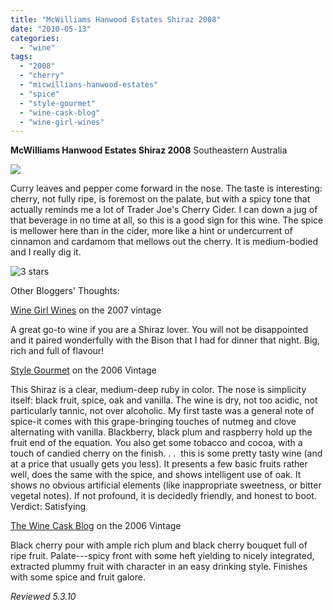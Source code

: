 ```yaml
---
title: "McWilliams Hanwood Estates Shiraz 2008"
date: "2010-05-13"
categories:
  - "wine"
tags:
  - "2008"
  - "cherry"
  - "micwillians-hanwood-estates"
  - "spice"
  - "style-gourmet"
  - "wine-cask-blog"
  - "wine-girl-wines"
---
```


**McWilliams Hanwood Estates Shiraz 2008** Southeastern Australia

![](http://www.rebeccagomezfarrell.com/gourmez/photos/mcwilliamsshiraz.jpg)

Curry leaves and pepper come forward in the nose. The taste is interesting: cherry, not fully ripe, is foremost on the palate, but with a spicy tone that actually reminds me a lot of Trader Joe's Cherry Cider. I can down a jug of that beverage in no time at all, so this is a good sign for this wine. The spice is mellower here than in the cider, more like a hint or undercurrent of cinnamon and cardamom that mellows out the cherry. It is medium-bodied and I really dig it.




<div class="caption">

![3 stars](http://www.rebeccagomezfarrell.com/wp-content/uploads/2009/02/rating_avocado1.gif "rating_avocado1")</div>
  Other Bloggers' Thoughts:

[Wine Girl Wines](http://wgwines.com/dinner-with-wine-maker-phil-ryan-of-mcwilliams-winery) on the 2007 vintage

A great go-to wine if you are a Shiraz lover. You will not be disappointed and it paired wonderfully with the Bison that I had for dinner that night. Big, rich and full of flavour!

[Style Gourmet](http://www.stylegourmet.com/wine/tas00167.htm) on the 2006 Vintage

This Shiraz is a clear, medium-deep ruby in color. The nose is simplicity itself: black fruit, spice, oak and vanilla. The wine is dry, not too acidic, not particularly tannic, not over alcoholic. My first taste was a general note of spice-it comes with this grape-bringing touches of nutmeg and clove alternating with vanilla. Blackberry, black plum and raspberry hold up the fruit end of the equation. You also get some tobacco and cocoa, with a touch of candied cherry on the finish. . .  this is some pretty tasty wine (and at a price that usually gets you less). It presents a few basic fruits rather well, does the same with the spice, and shows intelligent use of oak. It shows no obvious artificial elements (like inappropriate sweetness, or bitter vegetal notes). If not profound, it is decidedly friendly, and honest to boot. Verdict: Satisfying

[The Wine Cask Blog](http://winecask.blogspot.com/2008/12/mcwilliams-hanwood-estate-shiraz-2006.html) on the 2006 Vintage

Black cherry pour with ample rich plum and black cherry bouquet full of ripe fruit. Palate---spicy front with some heft yielding to nicely integrated, extracted plummy fruit with character in an easy drinking style. Finishes with some spice and fruit galore.

_Reviewed 5.3.10_
